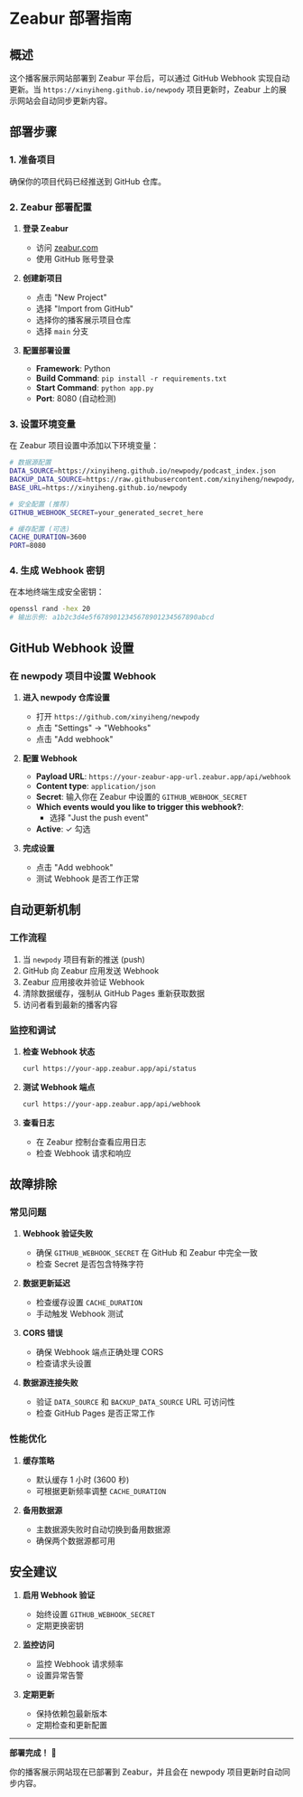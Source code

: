 # Zeabur 部署指南

## 概述
这个播客展示网站部署到 Zeabur 平台后，可以通过 GitHub Webhook 实现自动更新。当 `https://xinyiheng.github.io/newpody` 项目更新时，Zeabur 上的展示网站会自动同步更新内容。

## 部署步骤

### 1. 准备项目
确保你的项目代码已经推送到 GitHub 仓库。

### 2. Zeabur 部署配置

1. **登录 Zeabur**
   - 访问 [zeabur.com](https://zeabur.com)
   - 使用 GitHub 账号登录

2. **创建新项目**
   - 点击 "New Project"
   - 选择 "Import from GitHub"
   - 选择你的播客展示项目仓库
   - 选择 `main` 分支

3. **配置部署设置**
   - **Framework**: Python
   - **Build Command**: `pip install -r requirements.txt`
   - **Start Command**: `python app.py`
   - **Port**: 8080 (自动检测)

### 3. 设置环境变量
在 Zeabur 项目设置中添加以下环境变量：

```bash
# 数据源配置
DATA_SOURCE=https://xinyiheng.github.io/newpody/podcast_index.json
BACKUP_DATA_SOURCE=https://raw.githubusercontent.com/xinyiheng/newpody/gh-pages/podcast_index.json
BASE_URL=https://xinyiheng.github.io/newpody

# 安全配置 (推荐)
GITHUB_WEBHOOK_SECRET=your_generated_secret_here

# 缓存配置 (可选)
CACHE_DURATION=3600
PORT=8080
```

### 4. 生成 Webhook 密钥
在本地终端生成安全密钥：
```bash
openssl rand -hex 20
# 输出示例: a1b2c3d4e5f6789012345678901234567890abcd
```

## GitHub Webhook 设置

### 在 newpody 项目中设置 Webhook

1. **进入 newpody 仓库设置**
   - 打开 `https://github.com/xinyiheng/newpody`
   - 点击 "Settings" → "Webhooks"
   - 点击 "Add webhook"

2. **配置 Webhook**
   - **Payload URL**: `https://your-zeabur-app-url.zeabur.app/api/webhook`
   - **Content type**: `application/json`
   - **Secret**: 输入你在 Zeabur 中设置的 `GITHUB_WEBHOOK_SECRET`
   - **Which events would you like to trigger this webhook?**:
     - 选择 "Just the push event"
   - **Active**: ✓ 勾选

3. **完成设置**
   - 点击 "Add webhook"
   - 测试 Webhook 是否工作正常

## 自动更新机制

### 工作流程
1. 当 `newpody` 项目有新的推送 (push)
2. GitHub 向 Zeabur 应用发送 Webhook
3. Zeabur 应用接收并验证 Webhook
4. 清除数据缓存，强制从 GitHub Pages 重新获取数据
5. 访问者看到最新的播客内容

### 监控和调试

1. **检查 Webhook 状态**
   ```bash
   curl https://your-app.zeabur.app/api/status
   ```

2. **测试 Webhook 端点**
   ```bash
   curl https://your-app.zeabur.app/api/webhook
   ```

3. **查看日志**
   - 在 Zeabur 控制台查看应用日志
   - 检查 Webhook 请求和响应

## 故障排除

### 常见问题

1. **Webhook 验证失败**
   - 确保 `GITHUB_WEBHOOK_SECRET` 在 GitHub 和 Zeabur 中完全一致
   - 检查 Secret 是否包含特殊字符

2. **数据更新延迟**
   - 检查缓存设置 `CACHE_DURATION`
   - 手动触发 Webhook 测试

3. **CORS 错误**
   - 确保 Webhook 端点正确处理 CORS
   - 检查请求头设置

4. **数据源连接失败**
   - 验证 `DATA_SOURCE` 和 `BACKUP_DATA_SOURCE` URL 可访问性
   - 检查 GitHub Pages 是否正常工作

### 性能优化

1. **缓存策略**
   - 默认缓存 1 小时 (3600 秒)
   - 可根据更新频率调整 `CACHE_DURATION`

2. **备用数据源**
   - 主数据源失败时自动切换到备用数据源
   - 确保两个数据源都可用

## 安全建议

1. **启用 Webhook 验证**
   - 始终设置 `GITHUB_WEBHOOK_SECRET`
   - 定期更换密钥

2. **监控访问**
   - 监控 Webhook 请求频率
   - 设置异常告警

3. **定期更新**
   - 保持依赖包最新版本
   - 定期检查和更新配置

---

**部署完成！** 🎉

你的播客展示网站现在已部署到 Zeabur，并且会在 newpody 项目更新时自动同步内容。